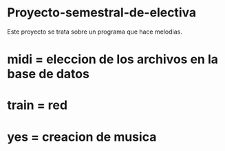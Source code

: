 # Proyecto-semestral-de-electiva

Este proyecto se trata sobre un programa que hace melodias.

# midi = eleccion de los archivos en la base de datos
# train = red 
# yes = creacion de musica
